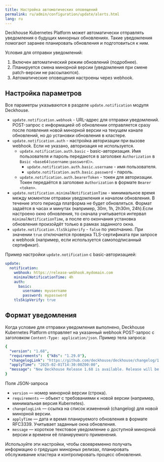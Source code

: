 ```yaml
---
title: Настройка автоматических оповещений
permalink: ru/admin/configuration/update/alerts.html
lang: ru
---
```


Deckhouse Kubernetes Platform может автоматически отправлять уведомления о будущих минорных обновлениях. Такие уведомления помогают заранее планировать обновления и подготовиться к ним.

Условия для отправки уведомлений:
1. Включен автоматический режим обновлений (подробнее).
1. Планируется смена минорной версии (уведомления при смене patch-версии не рассылаются).
1. Автоматические оповещения настроены через webhook.

## Настройка параметров

Все параметры указываются в разделе `update.notification` модуля Deckhouse.
- `update.notification.webhook` - URL-адрес для отправки уведомлений. POST-запрос с информацией об обновлении отправляется сразу после появления новой минорной версии на текущем канале обновлений, но до установки обновления в кластере.
- `update.notification.auth` - настройка авторизации при вызове webhook. Если не указано, авторизация не используется.
  * `update.notification.auth.basic` - basic-авторизация. Имя пользователя и пароль передаются в заголовке `Authorization` в `Basic <base64(username:password)>`.
    * `update.notification.auth.basic.username` - имя пользователя.
    * `update.notification.auth.basic.password` - пароль.
  * `update.notification.auth.bearerToken` - токен для авторизации. Токен передаётся в заголовке `Authorization` в формате `Bearer <token>`.
- `update.notification.minimalNotificationTime` - минимальное время между моментом отправки уведомления и началом обновления. В течение этого периода платформа не будет обновляться. Формат задаётся в часах и минутах (например, 30m, 1h, 2h30m, 24h).Если настроено окно обновления, то сначала учитывается интервал `minimalNotificationTime`, а после его окончания установка обновления произойдёт только в рамках заданного окна.
- `update.notification.tlsSkipVerify` - `false` по умолчанию. При значении `true` отключается проверка TLS-сертификата при запросе к webhook (например, если используется самоподписанный сертификат).

Пример настройки `update.notification` с basic-авторизацией:

```yaml
update:
  notification:
    webhook: https://release-webhook.mydomain.com
    minimalNotificationTime: 4h
    auth:
      basic:
        username: myusername
        password: mypassword
    tlsSkipVerify: true
```
## Формат уведомления

Когда условие для отправки уведомления выполнено, Deckhouse Kubernetes Platform отправляет на указанный webhook POST-запрос с заголовком `Content-Type: application/json`. Пример тела запроса:

```yaml
{
  "version": "1.68",
  "requirements":  {"k8s": "1.29.0"},
  "changelogLink": "https://github.com/deckhouse/deckhouse/changelog/1.68.md",
  "applyTime": "2025-02-01T14:30:00Z00:00",
  "message": "New Deckhouse Release 1.68 is available. Release will be applied at: Wednesday, 05-Feb-25 14:30:00 UTC"
}
```

Поля JSON-запроса
- `version` — номер минорной версии (строка).
- `requirements` — объект с требованиями к новой версии (например, минимальная версия Kubernetes).
- `changelogLink` — ссылка на список изменений (changelog) для новой минорной версии.
- `applyTime` — дата и время планируемого обновления в формате RFC3339. Учитывает заданные окна обновления.
- `message` — короткое текстовое уведомление о доступной минорной версии и времени её планируемого применения.

Используйте эти настройки, чтобы своевременно получать информацию о грядущих минорных релизах, планировать обслуживание кластера и контролировать процесс обновления.
